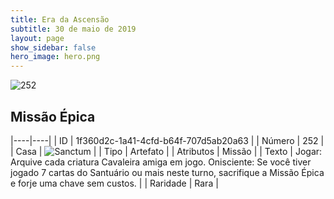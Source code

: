 ```yaml
---
title: Era da Ascensão
subtitle: 30 de maio de 2019
layout: page
show_sidebar: false
hero_image: hero.png
---
```


![252](https://cdn.keyforgegame.com/media/card_front/pt/435_252_FP9M65WV2PW7_pt.png)

## Missão Épica

|----|----|
| ID | 1f360d2c-1a41-4cfd-b64f-707d5ab20a63 |
| Número | 252 |
| Casa | ![Sanctum](https://archonarcana.com/images/thumb/c/c7/Sanctum.png/22px-Sanctum.png "Santuário") |
| Tipo | Artefato |
| Atributos | Missão |
| Texto | Jogar: Arquive cada criatura Cavaleira amiga em jogo. Onisciente: Se você tiver jogado 7 cartas do Santuário ou mais neste turno, sacrifique a Missão Épica e forje uma chave sem custos. |
| Raridade | Rara |
